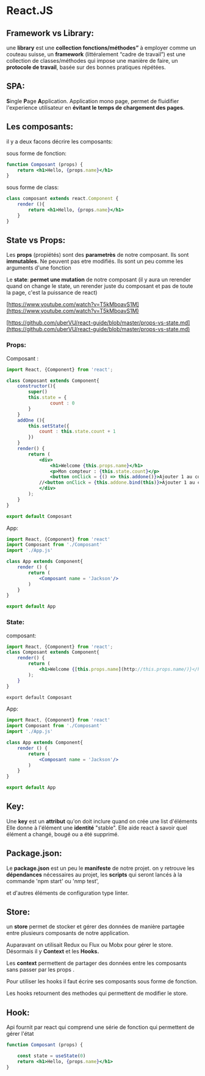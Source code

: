 # React.JS

## Framework vs Library:

une **library** est une **collection fonctions/méthodes”** à employer comme un couteau suisse, un **framework** (littéralement “cadre de travail”) est une collection de classes/méthodes qui impose une manière de faire, un **protocole de travail**, basée sur des bonnes pratiques répétées.

## SPA:

**S**ingle **P**age **A**pplication. Application mono page, permet de fluidifier l'experience utilisateur en **évitant le temps de chargement des pages**.

## Les composants:

il y a deux facons décrire les composants:

sous forme de fonction:

```jsx
function Composant (props) {
	return <h1>Hello, {props.name}</h1>
}
```

sous forme de class:

```jsx
class composant extends react.Component {
	render (){
		return <h1>Hello, {props.name}</h1>
	}
}
```

## State vs Props:

Les **props** (propiétés) sont des **parametrès** de notre composant. Ils sont **immutables**. Ne peuvent pas etre modifiés. Ils sont un peu comme les arguments d'une fonction

Le **state**: **permet une mutation** de notre composant (il y aura un rerender quand on change le state, un rerender juste du composant et pas de toute la page, c'est la puissance de react)

[https://www.youtube.com/watch?v=T5kMboavS1M](https://www.youtube.com/watch?v=T5kMboavS1M)

[https://github.com/uberVU/react-guide/blob/master/props-vs-state.md](https://github.com/uberVU/react-guide/blob/master/props-vs-state.md)

### Props:

Composant :

```jsx
import React, {Component} from 'react';

class Composant extends Component{
	constructor(){
		super()
		this.state = {
				count : 0
		}
	}
	addOne (){
		this.setState({
			count : this.state.count + 1
		})
	}
	render() {
		return (
			<div>
				<h1>Welcome {this.props.name}</h1>
				<p>Mon compteur : {this.state.count}</p>
				<button onClick = {() => this.addone()}>Ajouter 1 au compteur</button>
			//<button onClick = {this.addone.bind(this)}>Ajouter 1 au compteur</button>
			</div>
		);
	}
}

export default Composant
```

App:

```jsx
import React, {Component} from 'react'
import Composant from './Composant'
import './App.js'

class App extends Component{
	render () {
		return (
			<Composant name = 'Jackson'/>
		)
	}
}

export default App
```

### State:

composant:

```jsx
import React, {Component} from 'react';
class Composant extends Component{
	render() {
		return (
			<h1>Welcome {[this.props.name](http://this.props.name/)}</h1>
		);
	}
}

export default Composant
```

App:

```jsx
import React, {Component} from 'react'
import Composant from './Composant'
import './App.js'

class App extends Component{
	render () {
		return (
			<Composant name = 'Jackson'/>
		)
	}
}

export default App
```

## Key:

Une **key** est un **attribut** qu'on doit inclure quand on crée une list d'éléments Elle donne à l'élément une **identité** "stable". Elle aide react à savoir quel élément a changé, bougé ou a été supprimé.

## Package.json:

Le **package.json** est un peu le **manifeste** de notre projet. on y retrouve les **dépendances** nécessaires au projet, les **scripts** qui seront lancés à la commande 'npm start' ou 'nmp test',

et d'autres éléments de configuration type linter.

## Store:

un **store** permet de stocker et gérer des données de manière partagée entre plusieurs composants de notre application.

Auparavant on utilisait Redux ou Flux ou Mobx pour gérer le store. Désormais il y **Context** et les **Hooks.**

Les **context** permettent de partager des données entre les composants sans passer par les props .

Pour utiliser les hooks il faut écrire ses composants sous forme de fonction.

Les hooks retournent des methodes qui permettent de modifier le store.

## Hook:

Api fournit par react qui comprend une série de fonction qui permettent de gérer l'état 

```jsx
function Composant (props) {

	const state = useState(0)
	return <h1>Hello, {props.name}</h1>
}
```